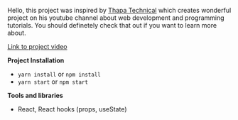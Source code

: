 Hello, this project was inspired by [Thapa Technical](https://www.youtube.com/channel/UCwfaAHy4zQUb2APNOGXUCCA) which creates wonderful project on his youtube channel about web development and programming tutorials. You should definetely check that out if you want to learn more about.

[Link to project video](https://www.youtube.com/watch?v=biUGJmdgw5Q)

**Project Installation**

- `yarn install` or `npm install`
- `yarn start` or `npm start`

**Tools and libraries**

- React, React hooks (props, useState)